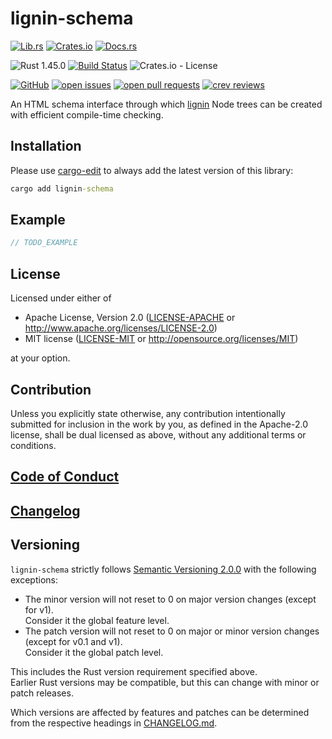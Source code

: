 # lignin-schema

[![Lib.rs](https://img.shields.io/badge/Lib.rs-*-84f)](https://lib.rs/crates/lignin-schema)
[![Crates.io](https://img.shields.io/crates/v/lignin-schema)](https://crates.io/crates/lignin-schema)
[![Docs.rs](https://docs.rs/lignin-schema/badge.svg)](https://docs.rs/crates/lignin-schema)

![Rust 1.45.0](https://img.shields.io/static/v1?logo=Rust&label=&message=1.45.0&color=grey)
[![Build Status](https://travis-ci.com/Tamschi/lignin-schema.svg?branch=unstable)](https://travis-ci.com/Tamschi/lignin-schema/branches)
![Crates.io - License](https://img.shields.io/crates/l/lignin-schema/0.0.1)

[![GitHub](https://img.shields.io/static/v1?logo=GitHub&label=&message=%20&color=grey)](https://github.com/Tamschi/lignin-schema)
[![open issues](https://img.shields.io/github/issues-raw/Tamschi/lignin-schema)](https://github.com/Tamschi/lignin-schema/issues)
[![open pull requests](https://img.shields.io/github/issues-pr-raw/Tamschi/lignin-schema)](https://github.com/Tamschi/lignin-schema/pulls)
[![crev reviews](https://web.crev.dev/rust-reviews/badge/crev_count/lignin-schema.svg)](https://web.crev.dev/rust-reviews/crate/lignin-schema/)

An HTML schema interface through which [lignin] Node trees can be created with efficient compile-time checking.

[lignin]: https://github.com/Tamschi/lignin

## Installation

Please use [cargo-edit](https://crates.io/crates/cargo-edit) to always add the latest version of this library:

```cmd
cargo add lignin-schema
```

## Example

```rust
// TODO_EXAMPLE
```

## License

Licensed under either of

* Apache License, Version 2.0
   ([LICENSE-APACHE](LICENSE-APACHE) or <http://www.apache.org/licenses/LICENSE-2.0>)
* MIT license
   ([LICENSE-MIT](LICENSE-MIT) or <http://opensource.org/licenses/MIT>)

at your option.

## Contribution

Unless you explicitly state otherwise, any contribution intentionally submitted
for inclusion in the work by you, as defined in the Apache-2.0 license, shall be
dual licensed as above, without any additional terms or conditions.

## [Code of Conduct](CODE_OF_CONDUCT.md)

## [Changelog](CHANGELOG.md)

## Versioning

`lignin-schema` strictly follows [Semantic Versioning 2.0.0](https://semver.org/spec/v2.0.0.html) with the following exceptions:

* The minor version will not reset to 0 on major version changes (except for v1).  
Consider it the global feature level.
* The patch version will not reset to 0 on major or minor version changes (except for v0.1 and v1).  
Consider it the global patch level.

This includes the Rust version requirement specified above.  
Earlier Rust versions may be compatible, but this can change with minor or patch releases.

Which versions are affected by features and patches can be determined from the respective headings in [CHANGELOG.md](CHANGELOG.md).
